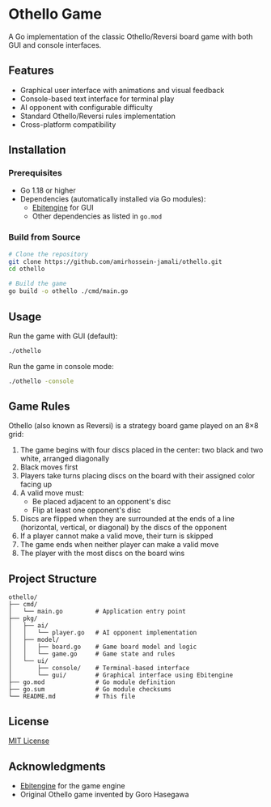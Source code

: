 # Othello Game

A Go implementation of the classic Othello/Reversi board game with both GUI and console interfaces.

## Features

- Graphical user interface with animations and visual feedback
- Console-based text interface for terminal play
- AI opponent with configurable difficulty
- Standard Othello/Reversi rules implementation
- Cross-platform compatibility

## Installation

### Prerequisites

- Go 1.18 or higher
- Dependencies (automatically installed via Go modules):
  - [Ebitengine](https://github.com/hajimehoshi/ebiten) for GUI
  - Other dependencies as listed in `go.mod`

### Build from Source

```bash
# Clone the repository
git clone https://github.com/amirhossein-jamali/othello.git
cd othello

# Build the game
go build -o othello ./cmd/main.go
```

## Usage

Run the game with GUI (default):

```bash
./othello
```

Run the game in console mode:

```bash
./othello -console
```

## Game Rules

Othello (also known as Reversi) is a strategy board game played on an 8×8 grid:

1. The game begins with four discs placed in the center: two black and two white, arranged diagonally
2. Black moves first
3. Players take turns placing discs on the board with their assigned color facing up
4. A valid move must:
   - Be placed adjacent to an opponent's disc
   - Flip at least one opponent's disc
5. Discs are flipped when they are surrounded at the ends of a line (horizontal, vertical, or diagonal) by the discs of the opponent
6. If a player cannot make a valid move, their turn is skipped
7. The game ends when neither player can make a valid move
8. The player with the most discs on the board wins

## Project Structure

```
othello/
├── cmd/
│   └── main.go         # Application entry point
├── pkg/
│   ├── ai/
│   │   └── player.go   # AI opponent implementation
│   ├── model/
│   │   ├── board.go    # Game board model and logic
│   │   └── game.go     # Game state and rules
│   └── ui/
│       ├── console/    # Terminal-based interface
│       └── gui/        # Graphical interface using Ebitengine
├── go.mod              # Go module definition
├── go.sum              # Go module checksums
└── README.md           # This file
```

## License

[MIT License](LICENSE)

## Acknowledgments

- [Ebitengine](https://github.com/hajimehoshi/ebiten) for the game engine
- Original Othello game invented by Goro Hasegawa 